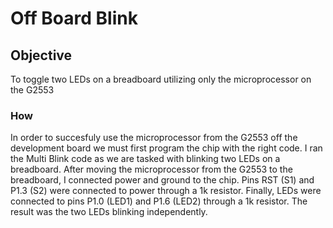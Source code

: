 # Off Board Blink
## Objective
To toggle two LEDs on a breadboard utilizing only the microprocessor on the G2553
### How
In order to succesfuly use the microprocessor from the G2553 off the development board we must first program the chip with the right code.
I ran the Multi Blink code as we are tasked with blinking two LEDs on a breadboard. After moving the microprocessor from the G2553 to the
breadboard, I connected power and ground to the chip. Pins RST (S1) and P1.3 (S2) were connected to power through a 1k resistor. Finally, 
LEDs were connected to pins P1.0 (LED1) and P1.6 (LED2) through a 1k resistor. The result was the two LEDs blinking independently.